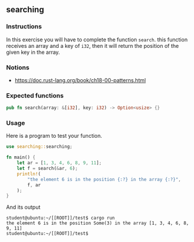 ## searching

### Instructions

In this exercise you will have to complete the function `search`.
this function receives an array and a key of `i32`, then it will return the position
of the given key in the array.

### Notions

- https://doc.rust-lang.org/book/ch18-00-patterns.html

### Expected functions

```rust
pub fn search(array: &[i32], key: i32) -> Option<usize> {}
```

### Usage

Here is a program to test your function.

```rust
use searching::searching;

fn main() {
    let ar = [1, 3, 4, 6, 8, 9, 11];
    let f = search(&ar, 6);
    println!(
        "the element 6 is in the position {:?} in the array {:?}",
        f, ar
    );
}
```

And its output

```console
student@ubuntu:~/[[ROOT]]/test$ cargo run
the element 6 is in the position Some(3) in the array [1, 3, 4, 6, 8, 9, 11]
student@ubuntu:~/[[ROOT]]/test$
```
